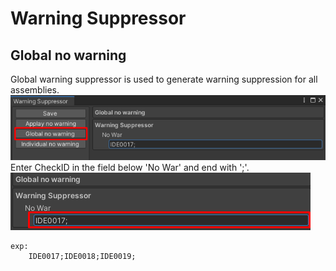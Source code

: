 ﻿# Warning Suppressor
## Global no warning
Global warning suppressor is used to generate warning suppression for all assemblies.<br/>
![](Documentation~/Image/UseGlobalNoWar.png)<br/>
Enter CheckID in the field below 'No War' and end with ';'.<br/>
![](https://github.com/BelicusBr/com.cobilas.unity.warningsuppressor/blob/d2b57be92a2dd9332202a302c6032e22d1e3caae/Documentation~/Image/UseGlobalNoWar2.png)<br/>
```
exp:
	IDE0017;IDE0018;IDE0019;
```
